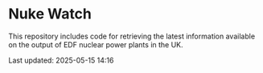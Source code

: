 # Nuke Watch

This repository includes code for retrieving the latest information available on the output of EDF nuclear power plants in the UK.

Last updated: 2025-05-15 14:16